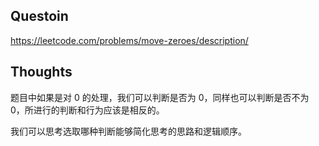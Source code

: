 ## Questoin

https://leetcode.com/problems/move-zeroes/description/

## Thoughts

题目中如果是对 0 的处理，我们可以判断是否为 0，同样也可以判断是否不为 0，所进行的判断和行为应该是相反的。

我们可以思考选取哪种判断能够简化思考的思路和逻辑顺序。
